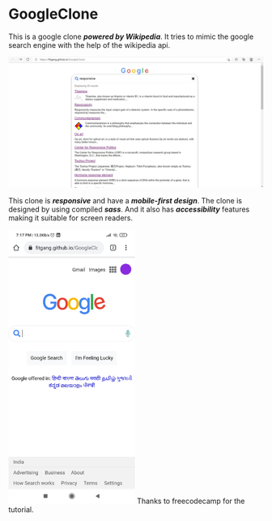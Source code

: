 # GoogleClone
<p>This is a google clone <strong><i>powered by Wikipedia</i></strong>. It tries to mimic the google search engine with the help of the wikipedia api.</p>
<img src="img/googleCloneH.jpg" alt="googleClone">
<p>This clone is <strong><i>responsive</i></strong> and have a <strong><i>mobile-first design</i></strong>.
The clone is designed by using compiled <strong><i>sass</i></strong>.
And it also has <strong><i>accessibility</i></strong> features making it suitable for screen readers.</p>
<img src="img/googleClone.jpg" alt="googleClone" width="250">
Thanks to freecodecamp for the tutorial.
